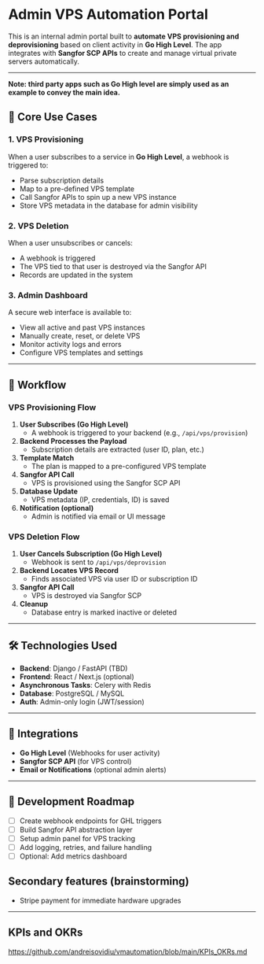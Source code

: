 # Admin VPS Automation Portal

This is an internal admin portal built to **automate VPS provisioning and deprovisioning** based on client activity in **Go High Level**. The app integrates with **Sangfor SCP APIs** to create and manage virtual private servers automatically.

---

**Note: third party apps such as Go High level are simply used as an example to convey the main idea.**

## 🚀 Core Use Cases

### 1. VPS Provisioning
When a user subscribes to a service in **Go High Level**, a webhook is triggered to:
- Parse subscription details
- Map to a pre-defined VPS template
- Call Sangfor APIs to spin up a new VPS instance
- Store VPS metadata in the database for admin visibility

### 2. VPS Deletion
When a user unsubscribes or cancels:
- A webhook is triggered
- The VPS tied to that user is destroyed via the Sangfor API
- Records are updated in the system

### 3. Admin Dashboard
A secure web interface is available to:
- View all active and past VPS instances
- Manually create, reset, or delete VPS
- Monitor activity logs and errors
- Configure VPS templates and settings

---

## 🔄 Workflow

### VPS Provisioning Flow
1. **User Subscribes (Go High Level)**
   - A webhook is triggered to your backend (e.g., `/api/vps/provision`)
2. **Backend Processes the Payload**
   - Subscription details are extracted (user ID, plan, etc.)
3. **Template Match**
   - The plan is mapped to a pre-configured VPS template
4. **Sangfor API Call**
   - VPS is provisioned using the Sangfor SCP API
5. **Database Update**
   - VPS metadata (IP, credentials, ID) is saved
6. **Notification (optional)**
   - Admin is notified via email or UI message

### VPS Deletion Flow
1. **User Cancels Subscription (Go High Level)**
   - Webhook is sent to `/api/vps/deprovision`
2. **Backend Locates VPS Record**
   - Finds associated VPS via user ID or subscription ID
3. **Sangfor API Call**
   - VPS is destroyed via Sangfor SCP
4. **Cleanup**
   - Database entry is marked inactive or deleted

---

## 🛠️ Technologies Used
- **Backend**: Django / FastAPI (TBD)
- **Frontend**: React / Next.js (optional)
- **Asynchronous Tasks**: Celery with Redis
- **Database**: PostgreSQL / MySQL
- **Auth**: Admin-only login (JWT/session)

---

## 🔗 Integrations
- **Go High Level** (Webhooks for user activity)
- **Sangfor SCP API** (for VPS control)
- **Email or Notifications** (optional admin alerts)

---

## 🧪 Development Roadmap
- [ ] Create webhook endpoints for GHL triggers
- [ ] Build Sangfor API abstraction layer
- [ ] Setup admin panel for VPS tracking
- [ ] Add logging, retries, and failure handling
- [ ] Optional: Add metrics dashboard

## Secondary features (brainstorming)
- Stripe payment for immediate hardware upgrades


---

## KPIs and OKRs
https://github.com/andreisovidiu/vmautomation/blob/main/KPIs_OKRs.md


